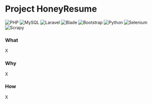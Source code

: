 # Project HoneyResume
![PHP](https://img.shields.io/badge/PHP-777BB4?logo=php&logoColor=white) ![MySQL](https://img.shields.io/badge/MySQL-4479A1?logo=mysql&logoColor=white) ![Laravel](https://img.shields.io/badge/Laravel-FF2D20?logo=laravel&logoColor=white) ![Blade](https://img.shields.io/badge/Blade-FF2D20?logo=laravel&logoColor=white) ![Bootstrap](https://img.shields.io/badge/Bootstrap-563D7C?logo=bootstrap&logoColor=white) ![Python](https://img.shields.io/badge/Python-3776AB?logo=python&logoColor=white) ![Selenium](https://img.shields.io/badge/Selenium-43B02A?logo=selenium&logoColor=white) ![Scrapy](https://img.shields.io/badge/Scrapy-2C2D72?logo=scrapy&logoColor=white)


### What
X

### Why
X

### How
X
